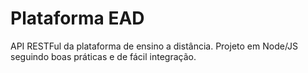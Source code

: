 # Plataforma EAD

API RESTFul da plataforma de ensino a distância. Projeto em Node/JS seguindo boas práticas e de fácil integração.
